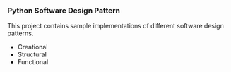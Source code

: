### Python Software Design Pattern

This project contains sample implementations of different software design patterns.

- Creational
- Structural
- Functional